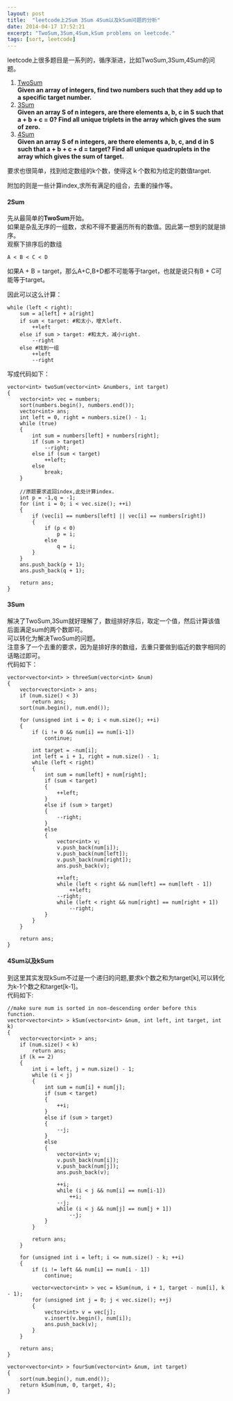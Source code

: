 ```yaml
---
layout: post
title:  "leetcode上2Sum 3Sum 4Sum以及kSum问题的分析"
date: 2014-04-17 17:52:21
excerpt: "TwoSum,3Sum,4Sum,kSum problems on leetcode."
tags: [sort, leetcode]
---
```


leetcode上很多题目是一系列的，循序渐进，比如TwoSum,3Sum,4Sum的问题。  

1. [TwoSum](http://oj.leetcode.com/problems/two-sum/)   
 **Given an array of integers, find two numbers such that they add up to a specific target number.**
2. [3Sum](http://oj.leetcode.com/problems/3sum/)   
 **Given an array S of n integers, are there elements a, b, c in S such that a + b + c = 0? Find all unique triplets in the array which gives the sum of zero.**
3. [4Sum](http://oj.leetcode.com/problems/4sum/)  
 **Given an array S of n integers, are there elements a, b, c, and d in S such that a + b + c + d = target? Find all unique quadruplets in the array which gives the sum of target.**

要求也很简单，找到给定数组的k个数，使得这ｋ个数和为给定的数值target.  

附加的则是一些计算index,求所有满足的组合，去重的操作等。

<!--more-->

#### 2Sum

先从最简单的**TwoSum**开始。  
如果是杂乱无序的一组数，求和不得不要遍历所有的数值。因此第一想到的就是排序。  
观察下排序后的数组  

`A < B < C < D`  

如果A + B = target，那么A+C,B+D都不可能等于target，也就是说只有B + C可能等于target。 

因此可以这么计算：   


```
while (left < right):
    sum = a[left] + a[right]
    if sum < target: #和太小，增大left.
        ++left
    else if sum > target: #和太大，减小right.
        --right
    else #找到一组
        ++left
        --right
```

写成代码如下：  

```
vector<int> twoSum(vector<int> &numbers, int target)
{
    vector<int> vec = numbers;
    sort(numbers.begin(), numbers.end());
    vector<int> ans;
    int left = 0, right = numbers.size() - 1;
    while (true)
    {
        int sum = numbers[left] + numbers[right];
        if (sum > target)
            --right;
        else if (sum < target)
            ++left;
        else
            break;
    }

    //原题要求返回index,此处计算index.
    int p = -1,q = -1;
    for (int i = 0; i < vec.size(); ++i)
    {
        if (vec[i] == numbers[left] || vec[i] == numbers[right])
        {
            if (p < 0)
                p = i;
            else
                q = i;
        }
    }
    ans.push_back(p + 1);
    ans.push_back(q + 1);

    return ans;
}
```

#### 3Sum

解决了TwoSum,3Sum就好理解了，数组排好序后，取定一个值，然后计算该值后面满足sum的两个数即可。  
可以转化为解决TwoSum的问题。  
注意多了一个去重的要求，因为是排好序的数组，去重只要做到临近的数字相同的话略过即可。  
代码如下：  

```
vector<vector<int> > threeSum(vector<int> &num)
{
    vector<vector<int> > ans;
    if (num.size() < 3)
        return ans;
    sort(num.begin(), num.end());

    for (unsigned int i = 0; i < num.size(); ++i)
    {
        if (i != 0 && num[i] == num[i-1])
            continue;

        int target = -num[i];
        int left = i + 1, right = num.size() - 1;
        while (left < right)
        {
            int sum = num[left] + num[right];
            if (sum < target)
            {
                ++left;
            }
            else if (sum > target)
            {
                --right;
            }
            else
            {
                vector<int> v;
                v.push_back(num[i]);
                v.push_back(num[left]);
                v.push_back(num[right]);
                ans.push_back(v);

                ++left;
                while (left < right && num[left] == num[left - 1])
                    ++left;
                --right;
                while (left < right && num[right] == num[right + 1])
                    --right;
            }
        }
    }

    return ans;
}
```

#### 4Sum以及kSum

到这里其实发现kSum不过是一个递归的问题,要求k个数之和为target[k],可以转化为k-1个数之和target[k-1]。  
代码如下:  

```
//make sure num is sorted in non-descending order before this function.
vector<vector<int> > kSum(vector<int> &num, int left, int target, int k)
{
    vector<vector<int> > ans;
    if (num.size() < k)
        return ans;
    if (k == 2)
    {
        int i = left, j = num.size() - 1;
        while (i < j)
        {
            int sum = num[i] + num[j];
            if (sum < target)
            {
                ++i;
            }
            else if (sum > target)
            {
                --j;
            }
            else 
            {
                vector<int> v;
                v.push_back(num[i]);
                v.push_back(num[j]);
                ans.push_back(v);

                ++i;
                while (i < j && num[i] == num[i-1])
                    ++i;
                --j;
                while (i < j && num[j] == num[j + 1])
                    --j;
            }
        }

        return ans;
    }

    for (unsigned int i = left; i <= num.size() - k; ++i)
    {
        if (i != left && num[i] == num[i - 1])
            continue;

        vector<vector<int> > vec = kSum(num, i + 1, target - num[i], k - 1);
        for (unsigned int j = 0; j < vec.size(); ++j)
        {
            vector<int> v = vec[j];
            v.insert(v.begin(), num[i]);
            ans.push_back(v);
        }
    }

    return ans;
}

vector<vector<int> > fourSum(vector<int> &num, int target)
{
    sort(num.begin(), num.end());
    return kSum(num, 0, target, 4);
}
```

